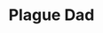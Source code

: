 ---
title: "Plague Dad"
draft: false
type: "special"
layout: "band"
slug: "plague-dad"
image: "plaguedadphoto.png"
---